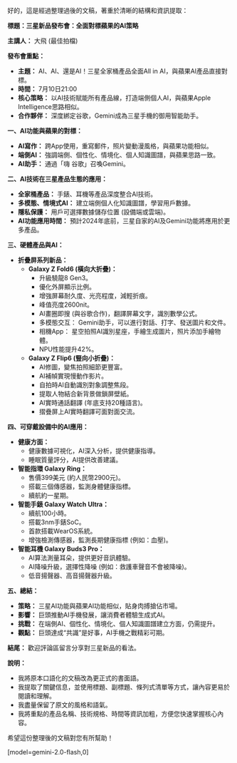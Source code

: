 好的，這是經過整理過後的文稿，著重於清晰的結構和資訊提取：

**標題：三星新品發布會：全面對標蘋果的AI策略**

**主講人：** 大飛 (最佳拍檔)

**發布會重點：**

*   **主題：** AI、AI、還是AI！三星全家桶產品全面All in AI，與蘋果AI產品直接對標。
*   **時間：** 7月10日21:00
*   **核心策略：** 以AI技術賦能所有產品線，打造端側個人AI，與蘋果Apple Intelligence思路相似。
*   **合作夥伴：** 深度綁定谷歌，Gemini成為三星手機的御用智能助手。

**一、AI功能與蘋果的對標：**

*   **AI寫作：** 跨App使用，重寫郵件，照片變動漫風格，與蘋果功能相似。
*   **端側AI：** 強調端側、個性化、情境化、個人知識圖譜，與蘋果思路一致。
*   **AI助手：** 通過「嗨 谷歌」召喚Gemini。

**二、AI技術在三星產品生態的應用：**

*   **全家桶產品：** 手錶、耳機等產品深度整合AI技術。
*   **多模態、情境式AI：** 建立端側個人化知識圖譜，學習用戶數據。
*   **隱私保護：** 用戶可選擇數據儲存位置 (設備端或雲端)。
*   **AI功能應用時間：** 預計2024年底前，三星自家的AI及Gemini功能將應用於更多產品。

**三、硬體產品與AI：**

*   **折疊屏系列新品：**
    *   **Galaxy Z Fold6 (橫向大折疊)：**
        *   升級驍龍8 Gen3。
        *   優化外屏顯示比例。
        *   增強屏幕耐久度、光亮程度，減輕折痕。
        *   峰值亮度2600nit。
        *   AI畫圈即搜 (與谷歌合作)，翻譯屏幕文字，識別數學公式。
        *   多模態交互： Gemini助手，可以進行對話、打字、發送圖片和文件。
        *   相機App： 星空拍照AI識別星座，手繪生成圖片，照片添加手繪物體。
        *   NPU性能提升42%。
    *   **Galaxy Z Flip6 (豎向小折疊)：**
        *   AI修圖，變焦拍照細節更豐富。
        *   AI補幀實現慢動作影片。
        *   自拍時AI自動識別對象調整焦段。
        *   提取人物結合新背景做鎖屏壁紙。
        *   AI實時通話翻譯 (年底支持20種語言)。
        *   摺疊屏上AI實時翻譯可面對面交流。

**四、可穿戴設備中的AI應用：**

*   **健康方面：**
    *   健康數據可視化，AI深入分析，提供健康指導。
    *   睡眠質量評分，AI提供改善建議。
*   **智能指環 Galaxy Ring：**
    *   售價399美元 (約人民幣2900元)。
    *   搭載三個傳感器，監測身體健康指標。
    *   續航約一星期。
*   **智能手錶 Galaxy Watch Ultra：**
    *   續航100小時。
    *   搭載3nm手錶SoC。
    *   首款搭載WearOS系統。
    *   增強檢測傳感器，監測長期健康指標 (例如：血壓)。
*   **智能耳機 Galaxy Buds3 Pro：**
    *   AI算法測量耳朵，提供更好音訊體驗。
    *   AI降噪升級，選擇性降噪 (例如：救護車聲音不會被降噪)。
    *   低音揚聲器、高音揚聲器升級。

**五、總結：**

*   **策略：** 三星AI功能與蘋果AI功能相似，貼身肉搏搶佔市場。
*   **影響：** 巨頭推動AI手機發展，讓消費者體驗生成式AI。
*   **挑戰：** 在端側AI、個性化、情境化、個人知識圖譜建立方面，仍需提升。
*   **觀點：** 巨頭達成“共識”是好事，AI手機之戰精彩可期。

**結尾：** 歡迎評論區留言分享對三星新品的看法。

**說明：**

*   我將原本口語化的文稿改為更正式的書面語。
*   我提取了關鍵信息，並使用標題、副標題、條列式清單等方式，讓內容更易於閱讀和理解。
*   我盡量保留了原文的風格和語氣。
*   我將重點的產品名稱、技術規格、時間等資訊加粗，方便您快速掌握核心內容。

希望這份整理後的文稿對您有所幫助！

[model=gemini-2.0-flash,0]
